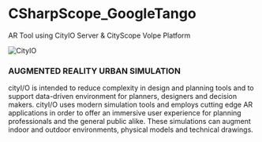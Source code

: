 # CSharpScope_GoogleTango
AR Tool using CityIO Server &amp; CityScope Volpe Platform 

![CityIO](https://static1.squarespace.com/static/537a1f91e4b0ccfe943c6bc6/t/57af60d1c534a5bee9b9b44b/1471111420213/?format=1500w)


### AUGMENTED REALITY URBAN SIMULATION

cityI/O is intended to reduce complexity in design and planning tools and to support  data-driven environment for planners, designers and decision makers. cityI/O uses modern simulation tools and employs cutting edge AR applications in order to offer an immersive user experience for planning professionals and the general public alike. These simulations can augment indoor and outdoor environments, physical models and technical drawings. 
